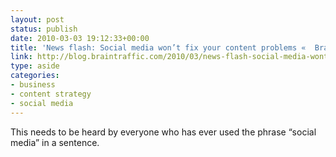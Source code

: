 ```yaml
---
layout: post
status: publish
date: 2010-03-03 19:12:33+00:00
title: 'News flash: Social media won’t fix your content problems «  Brain Traffic Blog'
link: http://blog.braintraffic.com/2010/03/news-flash-social-media-wont-fix-your-content-problems/
type: aside
categories:
- business
- content strategy
- social media
---
```


This needs to be heard by everyone who has ever used the phrase “social media” in a sentence.
